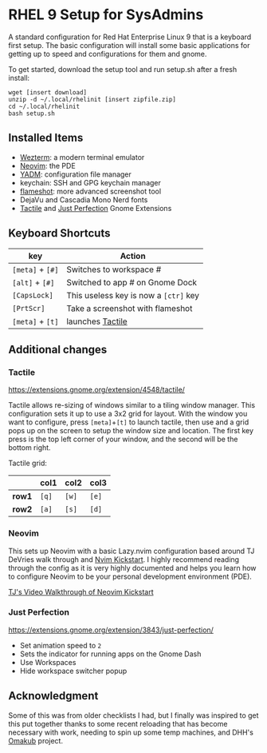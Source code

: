 # RHEL 9 Setup for SysAdmins

A standard configuration for Red Hat Enterprise Linux 9 that is a keyboard
first setup. The basic configuration will install some basic applications for
getting up to speed and configurations for them and gnome.

To get started, download the setup tool and run setup.sh after a fresh install:

```console
wget [insert download]
unzip -d ~/.local/rhelinit [insert zipfile.zip]
cd ~/.local/rhelinit
bash setup.sh
```

## Installed Items

- [Wezterm](https://wezfurlong.org/wezterm/index.html): a modern terminal
  emulator
- [Neovim](https://neovim.io/): the PDE
- [YADM](https://yadm.io/): configuration file manager
- keychain: SSH and GPG keychain manager
- [flameshot](https://flameshot.org/): more advanced screenshot tool
- DejaVu and Cascadia Mono Nerd fonts
- [Tactile](#tactile) and [Just Perfection](#just-perfection) Gnome Extensions

## Keyboard Shortcuts

| key              | Action                                |
| ---              | ---                                   |
| `[meta]` + `[#]` | Switches to workspace _#_             |
| `[alt]` + `[#]`  | Switched to app _#_ on Gnome Dock     |
| `[CapsLock]`     | This useless key is now a `[ctr]` key |
| `[PrtScr]`       | Take a screenshot with flameshot      |
| `[meta]` + `[t]` | launches [Tactile](#tactile)          |

## Additional changes

### Tactile

<https://extensions.gnome.org/extension/4548/tactile/>

Tactile allows re-sizing of windows similar to a tiling window manager. This
configuration sets it up to use a 3x2 grid for layout. With the window you want
to configure, press `[meta]`+`[t]` to launch tactile, then use and a grid pops
up on the screen to setup the window size and location. The first key press is
the top left corner of your window, and the second will be the bottom right.

Tactile grid:

|          | col1  | col2  | col3  |
| ---      | ---   | ---   | ---   |
| **row1** | `[q]` | `[w]` | `[e]` |
| **row2** | `[a]` | `[s]` | `[d]` |

### Neovim

This sets up Neovim with a basic Lazy.nvim configuration based around TJ
DeVries walk through and
[Nvim Kickstart](https://github.com/nvim-lua/kickstart.nvim). I highly recommend
reading through the config as it is very highly documented and helps you learn
how to configure Neovim to be your personal development environment (PDE).

[TJ's Video Walkthrough of Neovim Kickstart](https://youtu.be/m8C0Cq9Uv9o?si=SxvYUw5jUSohNsSN)

### Just Perfection

<https://extensions.gnome.org/extension/3843/just-perfection/>

- Set animation speed to `2`
- Sets the indicator for running apps on the Gnome Dash
- Use Workspaces
- Hide workspace switcher popup

## Acknowledgment

Some of this was from older checklists I had, but I finally was inspired to get
this put together thanks to some recent reloading that has become necessary
with work, needing to spin up some temp machines, and DHH's
[Omakub](https://omakub.org/) project.

